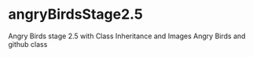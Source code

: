 # angryBirdsStage2.5
Angry Birds stage 2.5 with Class Inheritance and Images
Angry Birds and github class